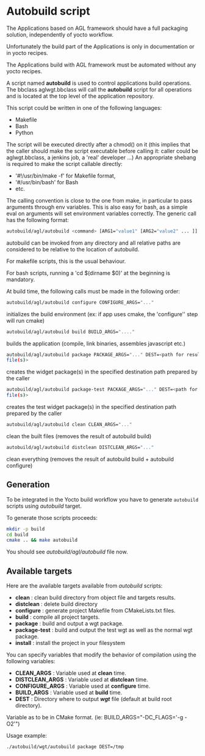 # Autobuild script

The Applications based on AGL framework should have a full packaging solution,
independently of yocto workflow.

Unfortunately the build part of the Applications is only in documentation or in
yocto recipes.

The Applications build with AGL framework must be automated without any yocto
recipes.

A script named **autobuild** is used to control applications build operations.
The bbclass aglwgt.bbclass will call the **autobuild** script for all operations
and is located at the top level of the application repository.

This script could be written in one of the following languages:

* Makefile
* Bash
* Python

The script will be executed directly after a chmod() on it (this implies that the
caller should make the script executable before calling it: caller could be
aglwgt.bbclass, a jenkins job, a 'real' developer ...)
An appropriate shebang is required to make the script callable directly:

* '#!/usr/bin/make -f' for Makefile format,
* '#/usr/bin/bash' for Bash
* etc.

The calling convention is close to the one from make, in particular to pass
arguments through env variables. This is also easy for bash, as a simple eval
on arguments will set environment variables correctly.
The generic call has the following format:

```bash
autobuild/agl/autobuild <command> [ARG1="value1" [ARG2="value2" ... ]]
```

autobuild can be invoked from any directory and all relative paths are
considered to be relative to the location of autobuild.

For makefile scripts, this is the usual behaviour.

For bash scripts, running a 'cd $(dirname $0)' at the beginning is mandatory.

At build time, the following calls must be made in the following order:

```bash
autobuild/agl/autobuild configure CONFIGURE_ARGS="..."
```

initializes the build environment (ex: if app uses cmake, the 'configure''
step will run cmake)

```bash
autobuild/agl/autobuild build BUILD_ARGS="...."
```

builds the application (compile, link binaries, assembles javascript etc.)

```bash
autobuild/agl/autobuild package PACKAGE_ARGS="..." DEST=<path for resulting wgt
file(s)>
```

creates the widget package(s) in the specified destination path prepared by the
caller

```bash
autobuild/agl/autobuild package-test PACKAGE_ARGS="..." DEST=<path for resulting wgt
file(s)>
```

creates the test widget package(s) in the specified destination path prepared by the
caller

```bash
autobuild/agl/autobuild clean CLEAN_ARGS="..."
```

clean the built files (removes the result of autobuild build)

```bash
autobuild/agl/autobuild distclean DISTCLEAN_ARGS="..."
```

clean everything (removes the result of autobuild build + autobuild configure)

## Generation

To be integrated in the Yocto build workflow you have to generate `autobuild`
scripts using _autobuild_ target.

To generate those scripts proceeds:

```bash
mkdir -p build
cd build
cmake .. && make autobuild
```

You should see _autobuild/agl/autobuild_ file now.

## Available targets

Here are the available targets available from _autobuild_ scripts:

- **clean** : clean build directory from object file and targets results.
- **distclean** : delete build directory
- **configure** : generate project Makefile from CMakeLists.txt files.
- **build** : compile all project targets.
- **package** : build and output a wgt package.
- **package-test** : build and output the test wgt as well as the normal wgt
 package.
- **install** : install the project in your filesystem

You can specify variables that modify the behavior of compilation using
the following variables:

- **CLEAN_ARGS** : Variable used at **clean** time.
- **DISTCLEAN_ARGS** : Variable used at **distclean** time.
- **CONFIGURE_ARGS** : Variable used at **configure** time.
- **BUILD_ARGS** : Variable used at **build** time.
- **DEST** : Directory where to output ***wgt*** file (default at build root
 directory).

Variable as to be in CMake format. (ie: BUILD_ARGS="-DC_FLAGS='-g -O2'")

Usage example:

```bash
./autobuild/wgt/autobuild package DEST=/tmp
```
